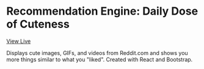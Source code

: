 # Recommendation Engine: Daily Dose of Cuteness
[View Live](https://giangd.github.io/daily-dose-of-cuteness/)

Displays cute images, GIFs, and videos from Reddit.com and shows you more things similar to what you "liked". Created with React and Bootstrap.
